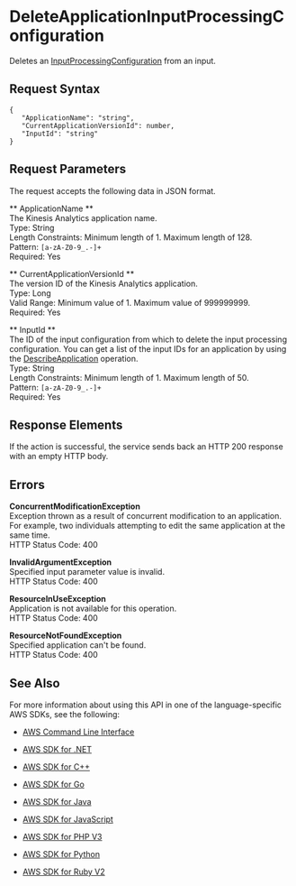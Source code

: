 # DeleteApplicationInputProcessingConfiguration<a name="API_DeleteApplicationInputProcessingConfiguration"></a>

Deletes an [InputProcessingConfiguration](API_InputProcessingConfiguration.md) from an input\.

## Request Syntax<a name="API_DeleteApplicationInputProcessingConfiguration_RequestSyntax"></a>

```
{
   "ApplicationName": "string",
   "CurrentApplicationVersionId": number,
   "InputId": "string"
}
```

## Request Parameters<a name="API_DeleteApplicationInputProcessingConfiguration_RequestParameters"></a>

The request accepts the following data in JSON format\.

 ** ApplicationName **   
The Kinesis Analytics application name\.  
Type: String  
Length Constraints: Minimum length of 1\. Maximum length of 128\.  
Pattern: `[a-zA-Z0-9_.-]+`   
Required: Yes

 ** CurrentApplicationVersionId **   
The version ID of the Kinesis Analytics application\.  
Type: Long  
Valid Range: Minimum value of 1\. Maximum value of 999999999\.  
Required: Yes

 ** InputId **   
The ID of the input configuration from which to delete the input processing configuration\. You can get a list of the input IDs for an application by using the [DescribeApplication](API_DescribeApplication.md) operation\.  
Type: String  
Length Constraints: Minimum length of 1\. Maximum length of 50\.  
Pattern: `[a-zA-Z0-9_.-]+`   
Required: Yes

## Response Elements<a name="API_DeleteApplicationInputProcessingConfiguration_ResponseElements"></a>

If the action is successful, the service sends back an HTTP 200 response with an empty HTTP body\.

## Errors<a name="API_DeleteApplicationInputProcessingConfiguration_Errors"></a>

 **ConcurrentModificationException**   
Exception thrown as a result of concurrent modification to an application\. For example, two individuals attempting to edit the same application at the same time\.  
HTTP Status Code: 400

 **InvalidArgumentException**   
Specified input parameter value is invalid\.  
HTTP Status Code: 400

 **ResourceInUseException**   
Application is not available for this operation\.  
HTTP Status Code: 400

 **ResourceNotFoundException**   
Specified application can't be found\.  
HTTP Status Code: 400

## See Also<a name="API_DeleteApplicationInputProcessingConfiguration_SeeAlso"></a>

For more information about using this API in one of the language\-specific AWS SDKs, see the following:

+  [AWS Command Line Interface](http://docs.aws.amazon.com/goto/aws-cli/kinesisanalytics-2015-08-14/DeleteApplicationInputProcessingConfiguration) 

+  [AWS SDK for \.NET](http://docs.aws.amazon.com/goto/DotNetSDKV3/kinesisanalytics-2015-08-14/DeleteApplicationInputProcessingConfiguration) 

+  [AWS SDK for C\+\+](http://docs.aws.amazon.com/goto/SdkForCpp/kinesisanalytics-2015-08-14/DeleteApplicationInputProcessingConfiguration) 

+  [AWS SDK for Go](http://docs.aws.amazon.com/goto/SdkForGoV1/kinesisanalytics-2015-08-14/DeleteApplicationInputProcessingConfiguration) 

+  [AWS SDK for Java](http://docs.aws.amazon.com/goto/SdkForJava/kinesisanalytics-2015-08-14/DeleteApplicationInputProcessingConfiguration) 

+  [AWS SDK for JavaScript](http://docs.aws.amazon.com/goto/AWSJavaScriptSDK/kinesisanalytics-2015-08-14/DeleteApplicationInputProcessingConfiguration) 

+  [AWS SDK for PHP V3](http://docs.aws.amazon.com/goto/SdkForPHPV3/kinesisanalytics-2015-08-14/DeleteApplicationInputProcessingConfiguration) 

+  [AWS SDK for Python](http://docs.aws.amazon.com/goto/boto3/kinesisanalytics-2015-08-14/DeleteApplicationInputProcessingConfiguration) 

+  [AWS SDK for Ruby V2](http://docs.aws.amazon.com/goto/SdkForRubyV2/kinesisanalytics-2015-08-14/DeleteApplicationInputProcessingConfiguration) 